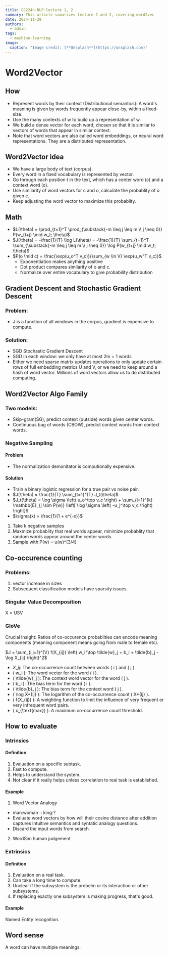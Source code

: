 ```yaml
---
title: CS224n-NLP-lecture 1, 2
summary: This article sumarizes lecture 1 and 2, covering word2vec
date: 2024-11-29
authors:
  - admin
tags:
  - machine-learning
image:
  caption: "Image credit: [**Unsplash**](https://unsplash.com)"
---
```


# Word2Vector

## How

- Represent words by their context (Distributional semantics): A word's meaning is given by words frequently appear close-by, within a fixed-size.
- Use the many contexts of w to build up a representation of w.
- We build a dense vector for each word, chosen so that it is similar to vectors of words that appear in similar context.
- Note that word vectors are also called word embeddings, or neural word representations. They are a distributed representation.

## Word2Vector idea

- We have a large body of text (corpus).
- Every word in a fixed vocabulary is represented by vector.
- Go through each position t in the text, which has a center word (c) and a context word (o).
- Use similarity of word vectors for c and o, calculate the probablity of o given c.
- Keep adjusting the word vector to maximize this probablity.

## Math

- $L(\theta) = \prod_{t=1}^T \prod_{\substack{-m \leq j \leq m \\ j \neq 0}} P(w_{t+j} \mid w_t; \theta)$
- $J(\theta) = -\frac{1}{T} \log L(\theta) = -\frac{1}{T} \sum_{t=1}^T \sum_{\substack{-m \leq j \leq m \\ j \neq 0}} \log P(w_{t+j} \mid w_t; \theta)$
- $P(o \mid c) = \frac{\exp(u_o^T v_c)}{\sum_{w \in V} \exp(u_w^T v_c)}$
  - Exponentiation makes anything positive
  - Dot product compares similarity of o and c.
  - Normalize over entire vocabulary to give probability distribution

## Gradient Descent and Stochastic Gradient Descent

### Problem:

- J is a function of all windows in the corpus, gradient is expensive to compute.

### Solution:

- SGD Stochastic Gradient Descent
- SGD in each window: we only have at most 2m + 1 words
- Either we need sparse matrix updates operations to only update certain rows of full embedding metrics U and V, or we need to keep around a hash of word vector. Millions of word vectors allow us to do distributed computing.

## Word2Vector Algo Family

### Two models:

- Skip-gram(SG), predict context (outside) words given center words.
- Continuous bag of words (CBOW), predict context words from context words.

### Negative Sampling

#### Problem

- The normalization demonitator is computionally expensive.

#### Solution

- Train a binary logistic regression for a true pair vs noise pair.
- $J(\theta) = \frac{1}{T} \sum_{t=1}^{T} J_t(\theta)$
- $J_t(\theta) = \log \sigma \left( u_o^\top v_c \right) + \sum_{i=1}^{k} \mathbb{E}_{j \sim P(w)} \left[ \log \sigma \left( -u_j^\top v_c \right) \right]$
- $\sigma(x) = \frac{1}{1 + e^{-x}}$

1. Take k negative samples
2. Maxmize probablity that real words appear, minimize probablity that random words appear around the center words.
3. Sample with P(w) = u(w)^(3/4)

## Co-occurence counting

### Problems:

1. vector increase in sizes
2. Subsequent classification models have sparsity issues.

### Singular Value Decomposition

X = USV

### GloVe

Crucial Insight: Ratios of co-occurence probablities can encode meaning components (meaning component means going from male to female etc).

$J = \sum_{i,j=1}^{V} f(X_{ij}) \left( w_i^\top \tilde{w}_j + b_i + \tilde{b}_j - \log X_{ij} \right)^2$

- $X\_{ij}$: The co-occurrence count between words \( i \) and \( j \).
- \( w_i \): The word vector for the word \( i \).
- \( \tilde{w}\_j \): The context word vector for the word \( j \).
- \( b_i \): The bias term for the word \( i \).
- \( \tilde{b}\_j \): The bias term for the context word \( j \).
- \( \log X*{ij} \): The logarithm of the co-occurrence count \( X*{ij} \).
- \( f(X\_{ij}) \): A weighting function to limit the influence of very frequent or very infrequent word pairs.
- \( x\_{\text{max}} \): A maximum co-occurrence count threshold.

## How to evaluate

### Intrinsics

#### Definition

1. Evaluation on a specific subtask.
2. Fast to compute.
3. Helps to understand the system.
4. Not clear if it really helps unless correlation to real task is established.

#### Example

1. Word Vector Analogy

- man:woman :: king:?
- Evaluate word vectors by how will their cosine distance after addition captures intuitive semantics and syntatic analogy questions.
- Discard the input words from search

2. WordSim human judgement

### Extrinsics

#### Definition

1. Evaluation on a real task.
2. Can take a long time to compute.
3. Unclear if the subsystem is the probelm or its interaction or other subsystems.
4. If replacing exactly one subsystem is making progress, that's good.

#### Example

Named Entity recognition.

## Word sense

A word can have multiple meanings.
